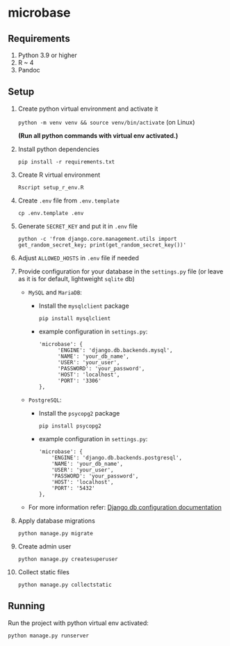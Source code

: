 # microbase

## Requirements

1. Python 3.9 or higher
2. R ~ 4
3. Pandoc

## Setup

1. Create python virtual environment and activate it

   `python -m venv venv && source venv/bin/activate` (on Linux)

   **(Run all python commands with virtual env activated.)**

2. Install python dependencies

   `pip install -r requirements.txt`

3. Create R virtual environment

   `Rscript setup_r_env.R`

4. Create `.env` file from `.env.template`

   `cp .env.template .env`

5. Generate `SECRET_KEY` and put it in `.env` file

   `python -c 'from django.core.management.utils import get_random_secret_key; print(get_random_secret_key())'`

6. Adjust `ALLOWED_HOSTS` in `.env` file if needed

7. Provide configuration for your database in the `settings.py` file (or leave as it is for default, lightweight `sqlite` db)

   - `MySQL` and `MariaDB`:

     - Install the `mysqlclient` package

       `pip install mysqlclient`

     - example configuration in `settings.py`:

       ```{python}
       'microbase': {
             'ENGINE': 'django.db.backends.mysql',
             'NAME': 'your_db_name',
             'USER': 'your_user',
             'PASSWORD': 'your_password',
             'HOST': 'localhost',
             'PORT': '3306'
       },
       ```

   - `PostgreSQL`:

     - Install the `psycopg2` package

       `pip install psycopg2`

     - example configuration in `settings.py`:

       ```{python}
       'microbase': {
           'ENGINE': 'django.db.backends.postgresql',
           'NAME': 'your_db_name',
           'USER': 'your_user',
           'PASSWORD': 'your_password',
           'HOST': 'localhost',
           'PORT': '5432'
       },
       ```

   - For more information refer: [Django db configuration documentation](https://docs.djangoproject.com/en/4.1/ref/databases/)

8. Apply database migrations

   `python manage.py migrate`

9. Create admin user

   `python manage.py createsuperuser`

10. Collect static files

    `python manage.py collectstatic`

## Running

Run the project with python virtual env activated:

`python manage.py runserver`
